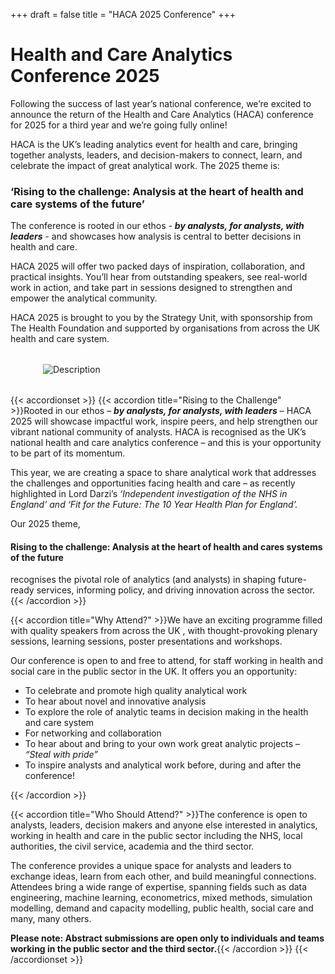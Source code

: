 +++
draft = false
title = "HACA 2025 Conference"
+++

<div class="hero-banner">
  <div class="hero-content">
    <h1>Health and Care Analytics Conference 2025</h1>
    <p>Following the success of last year’s national conference, we’re excited to announce the return of the Health and Care Analytics (HACA) conference for 2025 for a third year and we’re going fully online!</p>
  </div>
</div>

<p>HACA is the UK’s leading analytics event for health and care, bringing together analysts, leaders, and decision-makers to connect, learn, and celebrate the impact of great analytical work. The 2025 theme is:
<h3>‘Rising to the challenge: Analysis at the heart of health and care systems of the future’</h3>

The conference is rooted in our ethos - <b><em>by analysts, for analysts, with leaders</em></b> - and showcases how analysis is central to better decisions in health and care.

HACA 2025 will offer two packed days of inspiration, collaboration, and practical insights. You’ll hear from outstanding speakers, see real-world work in action, and take part in sessions designed to strengthen and empower the analytical community.

HACA 2025 is brought to you by the Strategy Unit, with sponsorship from The Health Foundation and supported by organisations from across the UK health and care system.</p>

<img src="/img/Website icon. Announcement.png" alt="Description" style="display:block; margin:2rem auto; max-width:400px;" />

{{< accordionset >}}
{{< accordion title="Rising to the Challenge" >}}Rooted in our ethos – <b><em>by analysts, for analysts, with leaders</b></em> – HACA 2025 will showcase impactful work, inspire peers, and help strengthen our vibrant national community of analysts. HACA is recognised as the UK’s national health and care analytics conference – and this is your opportunity to be part of its momentum.

<p>This year, we are creating a space to share analytical work that addresses the challenges and opportunities facing health and care – as recently highlighted in Lord Darzi’s <em>‘Independent investigation of the NHS in England’ and ‘Fit for the Future: The 10 Year Health Plan for England’.</em></p>

Our 2025 theme, <h4>Rising to the challenge: Analysis at the heart of health and cares systems of the future</h4> recognises the pivotal role of analytics (and analysts) in shaping future-ready services, informing policy, and driving innovation across the sector.{{< /accordion >}}

{{< accordion title="Why Attend?" >}}We have an exciting programme filled with quality speakers from across the UK , with thought-provoking plenary sessions, learning sessions, poster presentations and workshops.

<p>Our conference is open to and free to attend, for staff working in health and social care in the public sector in the UK. It offers you an opportunity:</p>

<ul>
  <li>To celebrate and promote high quality analytical work</li>
  <li>To hear about novel and innovative analysis</li>
  <li>To explore the role of analytic teams in decision making in the health and care system</li>
  <li>For networking and collaboration</li>
  <li>To hear about and bring to your own work great analytic projects – <em>“Steal with pride”</em></li>
  <li>To inspire analysts and analytical work before, during and after the conference!</li>
</ul>

{{< /accordion >}}

{{< accordion title="Who Should Attend?" >}}The conference is open to analysts, leaders, decision makers and anyone else interested in analytics, working in health and care in the public sector including the NHS, local authorities, the civil service, academia and the third sector.

<p>The conference provides a unique space for analysts and leaders to exchange ideas, learn from each other, and build meaningful connections. Attendees bring a wide range of expertise, spanning fields such as data engineering, machine learning, econometrics, mixed methods, simulation modelling, demand and capacity modelling, public health, social care and many, many others.</p>

<b>Please note: Abstract submissions are open only to individuals and teams working in the public sector and the third sector.</b>{{< /accordion >}}
{{< /accordionset >}}
